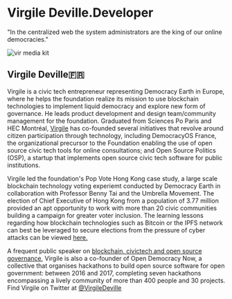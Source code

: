 # Virgile Deville.Developer
"In the centralized web the system administrators are the king of our online democracies."

![vir media kit](https://user-images.githubusercontent.com/24529258/37485506-e3615a1a-2848-11e8-858e-1376cde1111d.jpg)

## Virgile Deville🇫🇷

Virgile is a civic tech entrepreneur representing Democracy Earth in Europe, where he helps the foundation realize its mission to use blockchain technologies to implement liquid democracy and explore new form of governance. He leads product development and design team/community management for the foundation. Graduated from Sciences Po Paris and HEC Montréal, [Virgile](virgile.pro) has co-founded several initiatives that revolve around citizen participation through technology, including DemocracyOS France, the organizational precursor to the Foundation enabling the use of open source civic tech tools for online consultations; and Open Source Politics (OSP), a startup that implements open source civic tech software for public institutions.  

Virgile led the foundation's Pop Vote Hong Kong case study, a large scale blockchain technology voting experiemt conducted by Democracy Earth in collaboration with Professor Benny Tai and the Umbrella Movement. The election of Chief Executive of Hong Kong from a population of 3.77 million provided an apt opportunity to work with more than 20 civic communities building a campaign for greater voter inclusion.  The learning lessons regarding how blockchain technologies such as Bitcoin or the IPFS network can best be leveraged to secure elections from the pressure of cyber attacks can be viewed [here.](http://civictechfest.org/speakers#Virgile_Deville)

A frequent public speaker on [blockchain, civictech and open source governance](https://docs.google.com/spreadsheets/d/1ZXdhkjBFSd4Vt4WGwE-7BbcyIzlq2-jzsXuVP2oR1KA/edit#gid=0), Virgile is also a co-founder of Open Democracy Now, a collective that organises hackathons to build open source software for open government: between 2016 and 2017, completing seven hackathons encompassing a lively community of more than 400 people and 30 projects. Find Virgile on Twitter at [@VirgileDeville](https://twitter.com/VirgileDeville)
